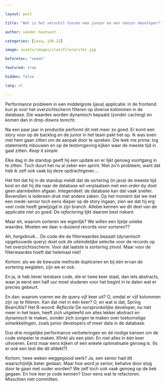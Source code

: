 ```yaml
---

layout: post

title: "Wat is het verschil tussen een junior en een senior developer?"

author: sander.hautvast

categories: [java, jdk-22]

image: assets/images/classfile/writer.jpg

beforetoc: "seeds"

featured: true

hidden: false

lang: nl

---
```


Performance probleem in een middelgrote (java) applicatie: in de frontend kun je voor het overzichtscherm filteren op diverse kolommen in de database. Die waardes worden dynamisch bepaald (zonder caching) en komen dan in drop-downs terecht.

  

Na een paar jaar in productie performt dit niet meer zo goed. Er komt een story voor op de backlog en de junior in het team pakt het op. Ik was even met hem gaan zitten om de aanpak door te spreken. Die leek me prima: log statements inbouwen en op de testomgeving kijken waar de meeste tijd in gaat zitten. _Keep it simple_

  

Elke dag in de standup geeft hij een update en er lijkt genoeg voortgang in te zitten. Toch duurt het nu al zeker een sprint. Niet zo'n probleem, want dat heb ik zelf ook vaak bij deze opdrachtgever....

  

Het feit dat hij in de standup meldt dat de sortering (in java) de meeste tijd kost en dat hij die naar de database wil verplaatsen met een _order-by_ doet geen alarmbellen afgaan. Integendeel: de database kan dat vaak sneller. Bovendien is iedereen druk met andere zaken. Op het moment dat we met een mede-senior toch eens dieper op de story ingaan, zien we dat hij erg veel code heeft gewijzigd in zijn branch. Allebei kennen we dit deel van de applicatie niet zo goed. De _refactoring_ lijkt daarom best riskant.

  

Maar eh, waarom sorteren we eigenlijk? We willen een lijstje unieke waardes. Moeten we daar x-duizend records voor sorteren??

Ah, _hergebruik_... De code die de filterwaardes bepaalt (dynamisch opgebouwde query) doet ook de uiteindelijke selectie voor de records op het overzichtsscherm. Voor dat laatste is sortering zinvol. Maar voor de filterwaardes hoeft dat helemaal niet!

  

Kortom: als we de bewuste methode dupliceren en bij één ervan de sortering weglaten, zijn we er ook.

  

En ja, ik heb liever leesbare code, die er twee keer staat, dan iets abstracts, waar je eerst een half uur moet studeren voor het begint in te dalen wat er precies gebeurt.

  

En dan: waarom voeren we de query vijf keer uit? O, omdat er vijf kolommen zijn op te filteren. Kan dat niet in één keer? O, en wat is dat, Spring BeanUtils? Het R-woord: _Reflectie_ De oorspronkelijke developer, nu niet meer in het team, heeft zich uitgeleefd om alles lekker abstract en dynamisch te maken, zonder zich zorgen te maken over toekomstige ontwikkelingen, zoals junior developers of meer data in de database.

  

Dus drie mogelijke performance verbeteringen en de nodige kansen om de code simpeler te maken. Klinkt als een plan. En niet alles in één keer uitvoeren. Eerst maar eens kijken of een enkele optimalisatie genoeg is. (Is er ook een test die dit afdekt?)

  

Kortom, twee weken weggegooid werk? Ja, een senior had dit waarschijnlijk beter gedaan. Maar hoe word je senior, behalve door stug door te gaan met ouder worden? We zelf toch ook vaak genoeg op de bek gegaan. En hoe leer je code kennen? Door eens wat te refactoren. Misschien niet committen.

